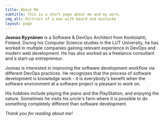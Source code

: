 ```yaml
---
title: About Me
subtitle: This is a short page about me and my work.
img_alt: Portrait of a man with beard and mustache
layout: page
---
```

**Joonas Ryynänen** is a Software & DevOps Architect from Kontiolahti, Finland. During his Computer Science studies in the LUT University, he has worked in multiple companies gaining relevant experience in DevOps and modern web development. He has also worked as a freelance consultant and a start-up entrepreneur.

Joonas is interested in improving the software development workflow via different DevOps practices. He recognizes that the process of software development is knowledge work - it is everybody's benefit when the software environment at a software project is pleasant to work on.

His hobbies include playing the piano and the PlayStation, and enjoying the nature. Sometimes he visits his uncle's farm where it is possible to do something completely different than software development.

*Thank you for reading about me!*
